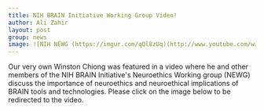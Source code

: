 ```yaml
---
title: NIH BRAIN Initiative Working Group Video!
author: Ali Zahir
layout: post
group: news
image: ![NIH NEWG (https://imgur.com/qQl8zUq)(http://www.youtube.com/watchv=l9GbblvuEao)
---
```


Our very own Winston Chiong was featured in a video where he and other members of the NIH BRAIN Initiative's Neuroethics Working group (NEWG)
discuss the importance of neuroethics and neuroethical implications of BRAIN tools and technologies. Please click on the image below to be redirected to the video.

